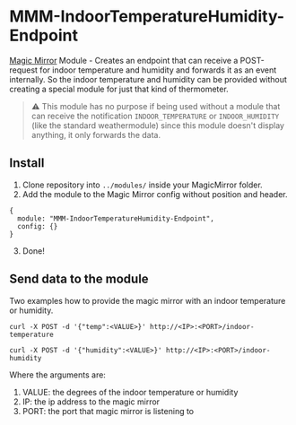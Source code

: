 # MMM-IndoorTemperatureHumidity-Endpoint
[Magic Mirror](https://magicmirror.builders/) Module - Creates an endpoint that can receive a POST-request for indoor temperature and humidity and forwards it as an event internally. So the indoor temperature and humidity can be provided without creating a special module for just that kind of thermometer.

> :warning: This module has no purpose if being used without a module that can receive the notification ``INDOOR_TEMPERATURE`` or ``INDOOR_HUMIDITY`` (like the standard weathermodule) since this module doesn't display anything, it only forwards the data.

## Install
1. Clone repository into ``../modules/`` inside your MagicMirror folder.
2. Add the module to the Magic Mirror config without position and header.
```
{
  module: "MMM-IndoorTemperatureHumidity-Endpoint",
  config: {}
}
```
3. Done!

## Send data to the module
Two examples how to provide the magic mirror with an indoor temperature or humidity.

``curl -X POST -d '{"temp":<VALUE>}' http://<IP>:<PORT>/indoor-temperature``

``curl -X POST -d '{"humidity":<VALUE>}' http://<IP>:<PORT>/indoor-humidity``

Where the arguments are:
1. VALUE: the degrees of the indoor temperature or humidity
2. IP: the ip address to the magic mirror
3. PORT: the port that magic mirror is listening to
